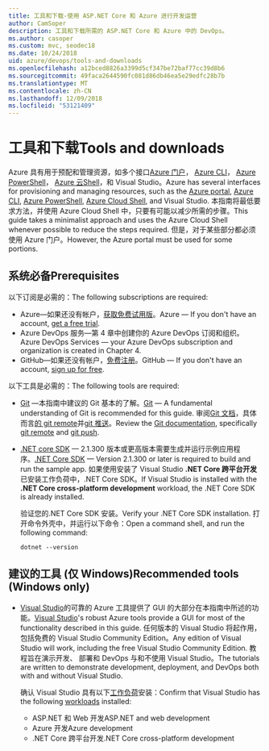 ```yaml
---
title: 工具和下载-使用 ASP.NET Core 和 Azure 进行开发运营
author: CamSoper
description: 工具和下载所需的 ASP.NET Core 和 Azure 中的 DevOps。
ms.author: casoper
ms.custom: mvc, seodec18
ms.date: 10/24/2018
uid: azure/devops/tools-and-downloads
ms.openlocfilehash: a12bced8826a3399d5cf347be72baf77cc39d8b6
ms.sourcegitcommit: 49faca2644590fc081d86db46ea5e29edfc28b7b
ms.translationtype: MT
ms.contentlocale: zh-CN
ms.lasthandoff: 12/09/2018
ms.locfileid: "53121409"
---
```

# <a name="tools-and-downloads"></a><span data-ttu-id="8c851-103">工具和下载</span><span class="sxs-lookup"><span data-stu-id="8c851-103">Tools and downloads</span></span>

<span data-ttu-id="8c851-104">Azure 具有用于预配和管理资源，如多个接口[Azure 门户](https://portal.azure.com)， [Azure CLI](/cli/azure/)， [Azure PowerShell](/powershell/azure/overview)， [Azure 云Shell](https://shell.azure.com/bash)，和 Visual Studio。</span><span class="sxs-lookup"><span data-stu-id="8c851-104">Azure has several interfaces for provisioning and managing resources, such as the [Azure portal](https://portal.azure.com), [Azure CLI](/cli/azure/), [Azure PowerShell](/powershell/azure/overview), [Azure Cloud Shell](https://shell.azure.com/bash), and Visual Studio.</span></span> <span data-ttu-id="8c851-105">本指南将最低要求方法，并使用 Azure Cloud Shell 中，只要有可能以减少所需的步骤。</span><span class="sxs-lookup"><span data-stu-id="8c851-105">This guide takes a minimalist approach and uses the Azure Cloud Shell whenever possible to reduce the steps required.</span></span> <span data-ttu-id="8c851-106">但是，对于某些部分都必须使用 Azure 门户。</span><span class="sxs-lookup"><span data-stu-id="8c851-106">However, the Azure portal must be used for some portions.</span></span>

## <a name="prerequisites"></a><span data-ttu-id="8c851-107">系统必备</span><span class="sxs-lookup"><span data-stu-id="8c851-107">Prerequisites</span></span>

<span data-ttu-id="8c851-108">以下订阅是必需的：</span><span class="sxs-lookup"><span data-stu-id="8c851-108">The following subscriptions are required:</span></span>

* <span data-ttu-id="8c851-109">Azure&mdash;如果还没有帐户，[获取免费试用版](https://azure.microsoft.com/free/)。</span><span class="sxs-lookup"><span data-stu-id="8c851-109">Azure &mdash; If you don't have an account, [get a free trial](https://azure.microsoft.com/free/).</span></span>
* <span data-ttu-id="8c851-110">Azure DevOps 服务&mdash;第 4 章中创建你的 Azure DevOps 订阅和组织。</span><span class="sxs-lookup"><span data-stu-id="8c851-110">Azure DevOps Services &mdash; your Azure DevOps subscription and organization is created in Chapter 4.</span></span>
* <span data-ttu-id="8c851-111">GitHub&mdash;如果还没有帐户，[免费注册](https://github.com/join)。</span><span class="sxs-lookup"><span data-stu-id="8c851-111">GitHub &mdash; If you don't have an account, [sign up for free](https://github.com/join).</span></span>

<span data-ttu-id="8c851-112">以下工具是必需的：</span><span class="sxs-lookup"><span data-stu-id="8c851-112">The following tools are required:</span></span>

* <span data-ttu-id="8c851-113">[Git](https://git-scm.com/downloads) &mdash;本指南中建议的 Git 基本的了解。</span><span class="sxs-lookup"><span data-stu-id="8c851-113">[Git](https://git-scm.com/downloads) &mdash; A fundamental understanding of Git is recommended for this guide.</span></span> <span data-ttu-id="8c851-114">审阅[Git 文档](https://git-scm.com/doc)，具体而言[的 git remote](https://git-scm.com/docs/git-remote)并[git 推送](https://git-scm.com/docs/git-push)。</span><span class="sxs-lookup"><span data-stu-id="8c851-114">Review the [Git documentation](https://git-scm.com/doc), specifically [git remote](https://git-scm.com/docs/git-remote) and [git push](https://git-scm.com/docs/git-push).</span></span>
* <span data-ttu-id="8c851-115">[.NET core SDK](https://www.microsoft.com/net/download/) &mdash; 2.1.300 版本或更高版本需要生成并运行示例应用程序。</span><span class="sxs-lookup"><span data-stu-id="8c851-115">[.NET Core SDK](https://www.microsoft.com/net/download/) &mdash; Version 2.1.300 or later is required to build and run the sample app.</span></span> <span data-ttu-id="8c851-116">如果使用安装了 Visual Studio **.NET Core 跨平台开发**已安装工作负荷中，.NET Core SDK。</span><span class="sxs-lookup"><span data-stu-id="8c851-116">If Visual Studio is installed with the **.NET Core cross-platform development** workload, the .NET Core SDK is already installed.</span></span>

    <span data-ttu-id="8c851-117">验证您的.NET Core SDK 安装。</span><span class="sxs-lookup"><span data-stu-id="8c851-117">Verify your .NET Core SDK installation.</span></span> <span data-ttu-id="8c851-118">打开命令外壳中，并运行以下命令：</span><span class="sxs-lookup"><span data-stu-id="8c851-118">Open a command shell, and run the following command:</span></span>

    ```console
    dotnet --version
    ```

## <a name="recommended-tools-windows-only"></a><span data-ttu-id="8c851-119">建议的工具 (仅 Windows)</span><span class="sxs-lookup"><span data-stu-id="8c851-119">Recommended tools (Windows only)</span></span>

* <span data-ttu-id="8c851-120">[Visual Studio](https://www.visualstudio.com/)的可靠的 Azure 工具提供了 GUI 的大部分在本指南中所述的功能。</span><span class="sxs-lookup"><span data-stu-id="8c851-120">[Visual Studio](https://www.visualstudio.com/)'s robust Azure tools provide a GUI for most of the functionality described in this guide.</span></span> <span data-ttu-id="8c851-121">任何版本的 Visual Studio 将起作用，包括免费的 Visual Studio Community Edition。</span><span class="sxs-lookup"><span data-stu-id="8c851-121">Any edition of Visual Studio will work, including the free Visual Studio Community Edition.</span></span> <span data-ttu-id="8c851-122">教程旨在演示开发、 部署和 DevOps 与和不使用 Visual Studio。</span><span class="sxs-lookup"><span data-stu-id="8c851-122">The tutorials are written to demonstrate development, deployment, and DevOps both with and without Visual Studio.</span></span>

  <span data-ttu-id="8c851-123">确认 Visual Studio 具有以下[工作负荷](/visualstudio/install/modify-visual-studio)安装：</span><span class="sxs-lookup"><span data-stu-id="8c851-123">Confirm that Visual Studio has the following [workloads](/visualstudio/install/modify-visual-studio) installed:</span></span>

  * <span data-ttu-id="8c851-124">ASP.NET 和 Web 开发</span><span class="sxs-lookup"><span data-stu-id="8c851-124">ASP.NET and web development</span></span>
  * <span data-ttu-id="8c851-125">Azure 开发</span><span class="sxs-lookup"><span data-stu-id="8c851-125">Azure development</span></span>
  * <span data-ttu-id="8c851-126">.NET Core 跨平台开发</span><span class="sxs-lookup"><span data-stu-id="8c851-126">.NET Core cross-platform development</span></span>
